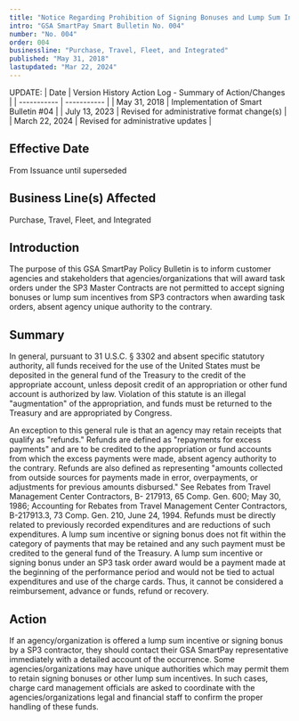 ```yaml
---
title: "Notice Regarding Prohibition of Signing Bonuses and Lump Sum Incentives for Task Orders Awarded Under GSA SmartPay® 3"
intro: "GSA SmartPay Smart Bulletin No. 004"
number: "No. 004"
order: 004
businessline: "Purchase, Travel, Fleet, and Integrated"
published: "May 31, 2018"
lastupdated: "Mar 22, 2024"
---
```


UPDATE:
| Date | Version History Action Log - Summary of Action/Changes |
| ----------- | ----------- |
| May 31, 2018 | Implementation of Smart Bulletin #04 |
| July 13, 2023 | Revised for administrative format change(s) |
| March 22, 2024 | Revised for administrative updates |

## Effective Date

From Issuance until superseded


## Business Line(s) Affected

Purchase, Travel, Fleet, and Integrated


## Introduction

The purpose of this GSA SmartPay Policy Bulletin is to inform customer agencies and stakeholders that agencies/organizations that will award task orders under the SP3 Master Contracts are not permitted to accept signing bonuses or lump sum incentives from SP3 contractors when awarding task orders, absent agency unique authority to the contrary. 


## Summary

In general, pursuant to 31 U.S.C. § 3302 and absent specific statutory authority, all funds received for the use of the United States must be deposited in the general fund of the Treasury to the credit of the appropriate account, unless deposit credit of an appropriation or other fund account is authorized by law. Violation of this statute is an illegal "augmentation" of the appropriation, and funds must be returned to the Treasury and are appropriated by Congress. 

An exception to this general rule is that an agency may retain receipts that qualify as "refunds." Refunds are defined as "repayments for excess payments" and are to be credited to the appropriation or fund accounts from which the excess payments were made, absent agency authority to the contrary. Refunds are also defined as representing "amounts collected from outside sources for payments made in error, overpayments, or adjustments for previous amounts disbursed." See Rebates from Travel Management Center Contractors, B- 217913, 65 Comp. Gen. 600; May 30, 1986; Accounting for Rebates from Travel Management Center Contractors, B-217913.3, 73 Comp. Gen. 210, June 24, 1994. Refunds must be directly related to previously recorded expenditures and are reductions of such expenditures. A lump sum incentive or signing bonus does not fit within the category of payments that may be retained and any such payment must be credited to the general fund of the Treasury. A lump sum incentive or signing bonus under an SP3 task order award would be a payment made at the beginning of the performance period and would not be tied to actual expenditures and use of the charge cards. Thus, it cannot be considered a reimbursement, advance or funds, refund or recovery. 


## Action

If an agency/organization is offered a lump sum incentive or signing bonus by a SP3 contractor, they should contact their GSA SmartPay representative immediately with a detailed account of the occurrence. Some agencies/organizations may have unique authorities which may permit them to retain signing bonuses or other lump sum incentives. In such cases, charge card management officials are asked to coordinate with the agencies/organizations legal and financial staff to confirm the proper handling of these funds.

